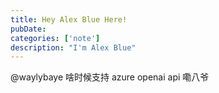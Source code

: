 ```yaml
---
title: Hey Alex Blue Here!
pubDate: 
categories: ['note']
description: "I'm Alex Blue"
---
```


@waylybaye 啥时候支持 azure openai api 嘞八爷